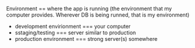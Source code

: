 Environment == where the app is running (the environment that my computer provides. Wherever DB is being runned, that is my environment)

- development envirionment === your computer
- sstaging/testing === server similar to production
- production environment === strong server(s) somewhere


